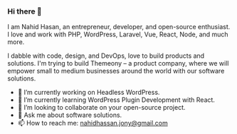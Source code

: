 ### Hi there 👋

I am Nahid Hasan, an entrepreneur, developer, and open-source enthusiast. I love and work with PHP, WordPress, Laravel, Vue, React, Node, and much more.

I dabble with code, design, and DevOps, love to build products and solutions. I'm trying to build Themeony – a product company, where we will empower small to medium businesses around the world with our software solutions.


- 🔭 I’m currently working on Headless WordPress.
- 🌱 I’m currently learning WordPress Plugin Development with React.
- 👯 I’m looking to collaborate on your open-source project.
- 💬 Ask me about software solutions.
- 📫 How to reach me: nahidhassan.jony@gmail.com

